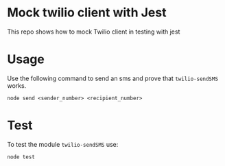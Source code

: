 # Mock twilio client with Jest 

This repo shows how to mock Twilio client in testing with jest

# Usage

Use the following command to send an sms and prove that `twilio-sendSMS` works. 
```
node send <sender_number> <recipient_number>
```

# Test

To test the module `twilio-sendSMS` use: 
```
node test
```

